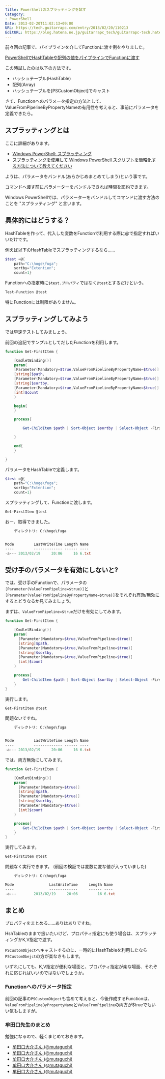```yaml
---
Title: PowerShellのスプラッティングを試す
Category:
- PowerShell
Date: 2013-02-20T11:02:13+09:00
URL: https://tech.guitarrapc.com/entry/2013/02/20/110213
EditURL: https://blog.hatena.ne.jp/guitarrapc_tech/guitarrapc-tech.hatenablog.com/atom/entry/6802418398340412489
---
```


<!--
Date: 2013-02-20T11:02:13+09:00
URL: https://tech.guitarrapc.com/entry/2013/02/20/110213
-->

前々回の記事で、パイプラインを介してFunctionに渡す例をやりました。

[PowerShellでHashTableや配列の値をパイプラインでFunctionに渡す](http://guitarrapc.wordpress.com/2013/02/20/powershell%e3%81%a7hashtable%e3%82%84%e9%85%8d%e5%88%97%e3%81%ae%e5%80%a4%e3%82%92%e3%83%91%e3%82%a4%e3%83%97%e3%83%a9%e3%82%a4%e3%83%b3%e3%81%a7function%e3%81%ab%e6%b8%a1%e3%81%99/)

この時試したのは以下の方法です。

- ハッシュテーブル(HashTable)
- 配列(Array)
- ハッシュテーブルを[PSCustomObject]でキャスト


さて、Functionへのパラメータ指定の方法として、ValueFromPipelineByPropertyNameの有用性を考えると、事前にパラメータを定義できたら。

## スプラッティングとは

ここに詳細があります。

* [Windows PowerShell: スプラッティング](http://technet.microsoft.com/ja-jp/magazine/gg675931.aspx)
* [スプラッティングを使用して Windows PowerShell スクリプトを簡略化する方法について教えてください](http://gallery.technet.microsoft.com/scriptcenter/b9dffd0c-3732-47a2-8052-29313b12aee1)

ようは、パラメータをバンドル(あらかじめまとめてしまう)という事です。

コマンドへ渡す前にパラメーターをバンドルできれば時間を節約できます。

Windows PowerShellでは、パラメーターをバンドルしてコマンドに渡す方法のことを "スプラッティング" と言います。

## 具体的にはどうする？

HashTableを作って、代入した変数をFunctionで利用する際に@で指定すればいいだけです。

例えば以下のHashTableでスプラッティングするなら……

```ps1
$test =@{
    path="C:\hoge\fuga";
    sortby="Extention";
    count=1}
```


Functionへの指定時に`$test.プロパティ`ではなく`@test`とするだけという。

```ps1
Test-Function @test
```


特にFunctionには制限がありません。

## スプラッティングしてみよう

では早速テストしてみましょう。

前回の追記でサンプルとしてだしたFunctionを利用します。

```ps1
function Get-FirstItem {

    [CmdletBinding()]
    param(
    [Parameter(Mandatory=$true,ValueFromPipelineByPropertyName=$true)]
    [string]$path,
    [Parameter(Mandatory=$true,ValueFromPipelineByPropertyName=$true)]
    [string]$sortby,
    [Parameter(Mandatory=$true,ValueFromPipelineByPropertyName=$true)]
    [int]$count
    )

    begin{
    }

    process{

        Get-ChildItem $path | Sort-Object $sortby | Select-Object -First $count

    }

    end{
    }

}
```


パラメータをHashTableで定義します。

```ps1
$test =@{
    path="C:\hoge\fuga";
    sortby="Extention";
    count=1}
```


スプラッティングして、Functionに渡します。

```ps1
Get-FirstItem @test
```


おー、取得できました。

```ps1
    ディレクトリ: C:\hoge\fuga


Mode         LastWriteTime Length Name
----         ------------- ------ ----
-a--- 2013/02/19     20:06     16 6.txt
```

## 受け手のパラメータを有効にしないと?

では、受け手のFunctionで、パラメータの`[Parameter(ValueFromPipeline=$true)]`と`[Parameter(ValueFromPipelineByPropertyName=$true)]`をそれぞれ有効/無効にするとどうなるか見てみましょう。

まずは、`ValueFromPipeline=$true`だけを有効にしてみます。

```ps1
function Get-FirstItem {

    [CmdletBinding()]
    param(
      [Parameter(Mandatory=$true,ValueFromPipeline=$true)]
      [string]$path,
      [Parameter(Mandatory=$true,ValueFromPipeline=$true)]
      [string]$sortby,
      [Parameter(Mandatory=$true,ValueFromPipeline=$true)]
      [int]$count
    )

    process{
        Get-ChildItem $path | Sort-Object $sortby | Select-Object -First $count
    }
}
```

実行します。

```ps1
Get-FirstItem @test
```

問題ないですね。

```ps1
    ディレクトリ: C:\hoge\fuga


Mode         LastWriteTime Length Name
----         ------------- ------ ----
-a--- 2013/02/19     20:06     16 6.txt
```

では、両方無効にしてみます。

```ps1
function Get-FirstItem {

    [CmdletBinding()]
    param(
      [Parameter(Mandatory=$true)]
      [string]$path,
      [Parameter(Mandatory=$true)]
      [string]$sortby,
      [Parameter(Mandatory=$true)]
      [int]$count
    )

    process{
        Get-ChildItem $path | Sort-Object $sortby | Select-Object -First $count
    }
}
```

実行してみます。

```ps1
Get-FirstItem @test
```

問題なく実行できます。 (前回の検証では変数に変な値が入っていました)

```ps1
    ディレクトリ: C:\hoge\fuga

Mode                LastWriteTime     Length Name
----                -------------     ------ ----
-a---        2013/02/19     20:06         16 6.txt
```

## まとめ

プロパティをまとめる……ありはありですね。

HshTableのままで扱いたいけど、プロパティ指定にも使う場合は、スプラッティングかK,V指定で渡す。

`PSCustomObject`へキャストするのに、一時的にHashTableを利用したなら`PSCustomObejct`の方が楽なきもします。

いずれにしても、K,V指定が便利な場面と、プロパティ指定が楽な場面、それぞれに応じればいいのではないでしょうか。

### Functionへのパラメータ指定

前回の記事の`PSCustomObject`も含めて考えると、今後作成するFunctionは、`ValueFromPipelineByPropertyName`と`ValueFromPipeline`の両方が$trueでもいい気もしますが。

### 牟田口先生のまとめ

勉強になるので、軽くまとめておきます。

* [牟田口大介さん (@mutaguchi)](https://twitter.com/mutaguchi/status/304186994983055360)
* [牟田口大介さん (@mutaguchi)](https://twitter.com/mutaguchi/status/304187893340061696)
* [牟田口大介さん (@mutaguchi)](https://twitter.com/mutaguchi/status/304188949591650305)
* [牟田口大介さん (@mutaguchi)](https://twitter.com/mutaguchi/status/304191010811035648)
* [牟田口大介さん (@mutaguchi)](https://twitter.com/mutaguchi/status/304191364747382784)
